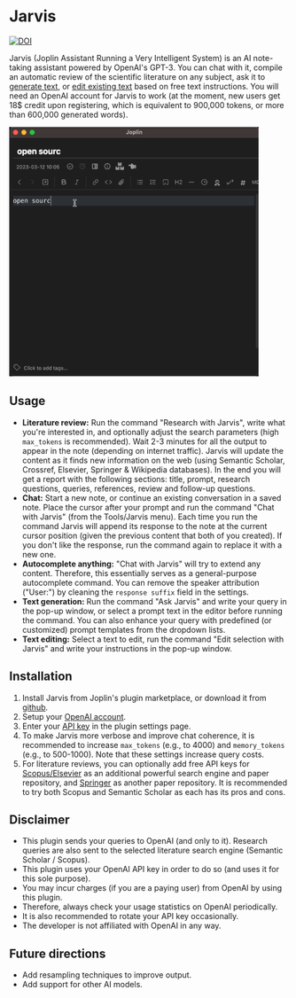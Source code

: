 # Jarvis

[![DOI](https://zenodo.org/badge/568521268.svg)](https://zenodo.org/badge/latestdoi/568521268)

Jarvis (Joplin Assistant Running a Very Intelligent System) is an AI note-taking assistant powered by OpenAI's GPT-3. You can chat with it, compile an automatic review of the scientific literature on any subject, ask it to [generate text](https://beta.openai.com/docs/guides/completion/introduction), or [edit existing text](https://beta.openai.com/docs/guides/completion/editing-text) based on free text instructions. You will need an OpenAI account for Jarvis to work (at the moment, new users get 18$ credit upon registering, which is equivalent to 900,000 tokens, or more than 600,000 generated words).

<img src="img/jarvis-research.gif" width="450">

## Usage

- **Literature review:** Run the command "Research with Jarvis", write what you're interested in, and optionally adjust the search parameters (high `max_tokens` is recommended). Wait 2-3 minutes for all the output to appear in the note (depending on internet traffic). Jarvis will update the content as it finds new information on the web (using Semantic Scholar, Crossref, Elsevier, Springer & Wikipedia databases). In the end you will get a report with the following sections: title, prompt, research questions, queries, references, review and follow-up questions.
- **Chat:** Start a new note, or continue an existing conversation in a saved note. Place the cursor after your prompt and run the command "Chat with Jarvis" (from the Tools/Jarvis menu). Each time you run the command Jarvis will append its response to the note at the current cursor position (given the previous content that both of you created). If you don't like the response, run the command again to replace it with a new one.
- **Autocomplete anything:** "Chat with Jarvis" will try to extend any content. Therefore, this essentially serves as a general-purpose autocomplete command. You can remove the speaker attribution ("User:") by cleaning the `response suffix` field in the settings.
- **Text generation:** Run the command "Ask Jarvis" and write your query in the pop-up window, or select a prompt text in the editor before running the command. You can also enhance your query with predefined (or customized) prompt templates from the dropdown lists.
- **Text editing:** Select a text to edit, run the command "Edit selection with Jarvis" and write your instructions in the pop-up window.

## Installation

1. Install Jarvis from Joplin's plugin marketplace, or download it from [github](https://github.com/alondmnt/joplin-plugin-jarvis/releases).
2. Setup your [OpenAI account](https://platform.openai.com/signup).
3. Enter your [API key](https://platform.openai.com/account/api-keys) in the plugin settings page.
4. To make Jarvis more verbose and improve chat coherence, it is recommended to increase `max_tokens` (e.g., to 4000) and `memory_tokens` (e.g., to 500-1000). Note that these settings increase query costs.
5. For literature reviews, you can optionally add free API keys for [Scopus/Elsevier](https://dev.elsevier.com/) as an additional powerful search engine and paper repository, and [Springer](https://dev.springernature.com/) as another paper repository. It is recommended to try both Scopus and Semantic Scholar as each has its pros and cons.

## Disclaimer

- This plugin sends your queries to OpenAI (and only to it). Research queries are also sent to the selected literature search engine (Semantic Scholar / Scopus).
- This plugin uses your OpenAI API key in order to do so (and uses it for this sole purpose).
- You may incur charges (if you are a paying user) from OpenAI by using this plugin.
- Therefore, always check your usage statistics on OpenAI periodically.
- It is also recommended to rotate your API key occasionally.
- The developer is not affiliated with OpenAI in any way.

## Future directions

- Add resampling techniques to improve output.
- Add support for other AI models.
